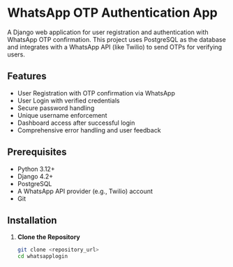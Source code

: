 # WhatsApp OTP Authentication App

A Django web application for user registration and authentication with WhatsApp OTP confirmation. This project uses PostgreSQL as the database and integrates with a WhatsApp API (like Twilio) to send OTPs for verifying users.

## Features

- User Registration with OTP confirmation via WhatsApp
- User Login with verified credentials
- Secure password handling
- Unique username enforcement
- Dashboard access after successful login
- Comprehensive error handling and user feedback

## Prerequisites

- Python 3.12+
- Django 4.2+
- PostgreSQL
- A WhatsApp API provider (e.g., Twilio) account
- Git

## Installation

1. **Clone the Repository**

   ```bash
   git clone <repository_url>
   cd whatsapplogin
